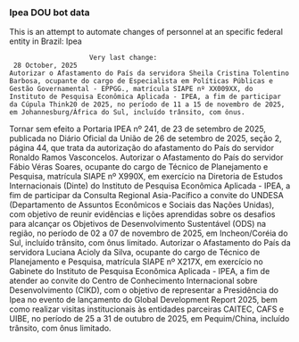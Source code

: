  ### Ipea DOU bot data
 This is an attempt to automate changes of personnel at an specific federal entity in Brazil: Ipea
 
                        Very last change: 
 	 28 October, 2025
	Autorizar o Afastamento do País da servidora Sheila Cristina Tolentino Barbosa, ocupante do cargo de Especialista em Políticas Públicas e Gestão Governamental - EPPGG., matrícula SIAPE nº XX009XX, do Instituto de Pesquisa Econômica Aplicada - IPEA, a fim de participar da Cúpula Think20 de 2025, no período de 11 a 15 de novembro de 2025, em Johannesburg/África do Sul, incluído trânsito, com ônus.
Tornar sem efeito a Portaria IPEA nº 241, de 23 de setembro de 2025, publicada no Diário Oficial da União de 26 de setembro de 2025, seção 2, página 44, que trata da autorização do afastamento do País do servidor Ronaldo Ramos Vasconcelos.
Autorizar o Afastamento do País do servidor Fábio Véras Soares, ocupante do cargo de Técnico de Planejamento e Pesquisa, matrícula SIAPE nº X990X, em exercício na Diretoria de Estudos Internacionais (Dinte) do Instituto de Pesquisa Econômica Aplicada - IPEA, a fim de participar da Consulta Regional Asia-Pacífico a convite do UNDESA (Departamento de Assuntos Econômicos e Sociais das Nações Unidas), com objetivo de reunir evidências e lições aprendidas sobre os desafios para alcançar os Objetivos de Desenvolvimento Sustentável (ODS) na região, no período de 02 a 07 de novembro de 2025, em Incheon/Coréia do Sul, incluído trânsito, com ônus limitado.
Autorizar o Afastamento do País da servidora Luciana Acioly da Silva, ocupante do cargo de Técnico de Planejamento e Pesquisa, matrícula SIAPE nº X217X, em exercício no Gabinete do Instituto de Pesquisa Econômica Aplicada - IPEA, a fim de atender ao convite do Centro de Conhecimento Internacional sobre Desenvolvimento (CIKD), com o objetivo de representar a Presidência do Ipea no evento de lançamento do Global Development Report 2025, bem como realizar visitas institucionais às entidades parceiras CAITEC, CAFS e UIBE, no período de 25 a 31 de outubro de 2025, em Pequim/China, incluído trânsito, com ônus limitado.
